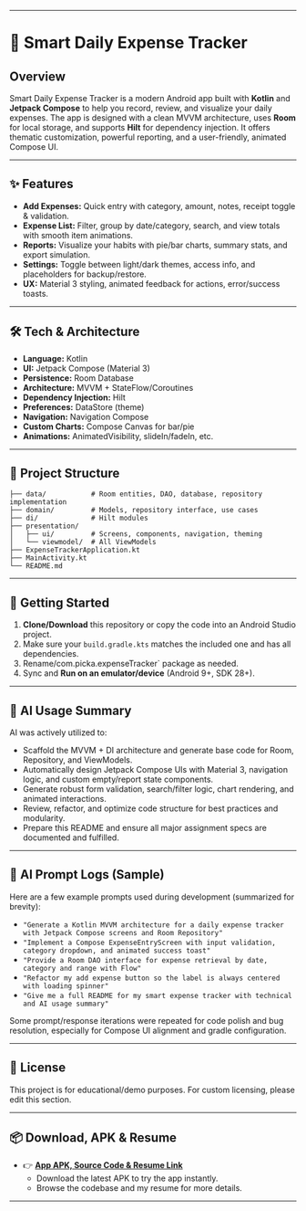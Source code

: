 
***

# 📱 Smart Daily Expense Tracker

## Overview

Smart Daily Expense Tracker is a modern Android app built with **Kotlin** and **Jetpack Compose** to help you record, review, and visualize your daily expenses. The app is designed with a clean MVVM architecture, uses **Room** for local storage, and supports **Hilt** for dependency injection. It offers thematic customization, powerful reporting, and a user-friendly, animated Compose UI.

***

## ✨ Features

- **Add Expenses:** Quick entry with category, amount, notes, receipt toggle \& validation.
- **Expense List:** Filter, group by date/category, search, and view totals with smooth item animations.
- **Reports:** Visualize your habits with pie/bar charts, summary stats, and export simulation.
- **Settings:** Toggle between light/dark themes, access info, and placeholders for backup/restore.
- **UX:** Material 3 styling, animated feedback for actions, error/success toasts.

***

## 🛠️ Tech \& Architecture

- **Language:** Kotlin
- **UI:** Jetpack Compose (Material 3)
- **Persistence:** Room Database
- **Architecture:** MVVM + StateFlow/Coroutines
- **Dependency Injection:** Hilt
- **Preferences:** DataStore (theme)
- **Navigation:** Navigation Compose
- **Custom Charts:** Compose Canvas for bar/pie
- **Animations:** AnimatedVisibility, slideIn/fadeIn, etc.

***

## 📂 Project Structure

```
├── data/           # Room entities, DAO, database, repository implementation
├── domain/         # Models, repository interface, use cases
├── di/             # Hilt modules
├── presentation/
│   ├── ui/         # Screens, components, navigation, theming
│   └── viewmodel/  # All ViewModels
├── ExpenseTrackerApplication.kt
├── MainActivity.kt
└── README.md
```


***

## 🚀 Getting Started

1. **Clone/Download** this repository or copy the code into an Android Studio project.
2. Make sure your `build.gradle.kts` matches the included one and has all dependencies.
3. Rename/com.picka.expenseTracker` package as needed.
4. Sync and **Run on an emulator/device** (Android 9+, SDK 28+).

***

## 🤖 AI Usage Summary

AI was actively utilized to:

- Scaffold the MVVM + DI architecture and generate base code for Room, Repository, and ViewModels.
- Automatically design Jetpack Compose UIs with Material 3, navigation logic, and custom empty/report state components.
- Generate robust form validation, search/filter logic, chart rendering, and animated interactions.
- Review, refactor, and optimize code structure for best practices and modularity.
- Prepare this README and ensure all major assignment specs are documented and fulfilled.

***

## 📝 AI Prompt Logs (Sample)

Here are a few example prompts used during development (summarized for brevity):

- `"Generate a Kotlin MVVM architecture for a daily expense tracker with Jetpack Compose screens and Room Repository"`
- `"Implement a Compose ExpenseEntryScreen with input validation, category dropdown, and animated success toast"`
- `"Provide a Room DAO interface for expense retrieval by date, category and range with Flow"`
- `"Refactor my add expense button so the label is always centered with loading spinner"`
- `"Give me a full README for my smart expense tracker with technical and AI usage summary"`

Some prompt/response iterations were repeated for code polish and bug resolution, especially for Compose UI alignment and gradle configuration.

***

## 📄 License

This project is for educational/demo purposes.
For custom licensing, please edit this section.

***
## 📦 Download, APK \& Resume

- 👉 **[App APK, Source Code \& Resume Link](https://drive.google.com/drive/folders/1DY_HAXsIQtg4MmEQGLGLGib24cF2SxJ4?usp=drive_link)**
    - Download the latest APK to try the app instantly.
    - Browse the codebase and my resume for more details.

***


